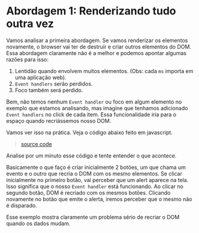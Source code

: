 # Abordagem 1: Renderizando tudo outra vez
Vamos analisar a primeira abordagem. Se vamos renderizar os elementos novamente, o browser vai ter de destruir e criar outros 
elementos do DOM. Essa abordagem claramente não é a melhor e podemos apontar algumas razões para isso:

1. Lentidão quando envolvem muitos elementos. (Obs: cada `ms` importa em uma aplicação web).
2. `Event handlers` serão perdidos.
3. Foco também será perdido.


Bem, não temos nenhum `Event handler` ou foco em algum elemento no exemplo que estamos analisando, mas imagine que tenhamos adicionado `Event handlers` no click de cada item. Essa funcionalidade iria para o espaço quando recriássemos nosso DOM. 

Vamos ver isso na prática. Veja o código abaixo feito em javascript. 

> [source code](https://jsfiddle.net/skillo/0cec0tof/1/#tabs=js,html,result)

Analise por um minuto esse código e tente entender o que acontece. 

Basicamente o que faço é criar inicialmente 2 botões, um que chama um evento e o outro que recria o DOM com os mesmo elementos. Se clicar inicialmente no primeiro botão, vai perceber que um alert aparece na tela. Isso significa que o nosso `Event handler` está funcionando. Ao clicar no segundo botão, DOM é recriado com os mesmos botões. Clicando novamente no botão que emite o alerta, iremos perceber que o mesmo não é disparado. 

Esse exemplo mostra claramente um problema sério de recriar o DOM quando os dados mudam. 




